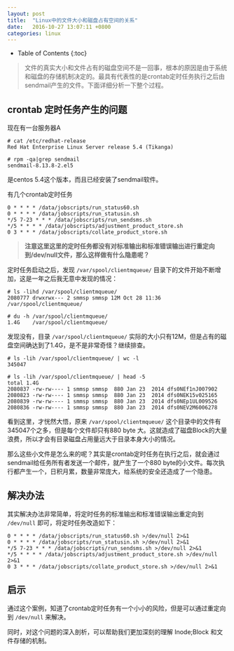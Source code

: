 ```yaml
---
layout: post
title:	"Linux中的文件大小和磁盘占有空间的关系"
date:	2016-10-27 13:07:11 +0800
categories:	linux
---
```


* Table of Contents
{:toc}

> 文件的真实大小和文件占有的磁盘空间不是一回事，根本的原因是由于系统和磁盘的存储机制决定的。最具有代表性的是crontab定时任务执行之后由sendmail产生的文件。下面详细分析一下整个过程。

## crontab 定时任务产生的问题

 现在有一台服务器A
	
	# cat /etc/redhat-release
	Red Hat Enterprise Linux Server release 5.4 (Tikanga)

	# rpm -qa|grep sendmail
	sendmail-8.13.8-2.el5

 是centos 5.4这个版本，而且已经安装了sendmail软件。

 有几个crontab定时任务

	0 * * * * /data/jobscripts/run_status60.sh
	0 * * * * /data/jobscripts/run_statusin.sh
	*/5 7-23 * * * /data/jobscripts/run_sendsms.sh
	*/5 * * * * /data/jobscripts/adjustment_product_store.sh
	0 3 * * * /data/jobscripts/collate_product_store.sh

 > **注意这里这里的定时任务都没有对标准输出和标准错误输出进行重定向到/dev/null文件，那么这样做有什么隐患呢？**

 定时任务启动之后，发现 `/var/spool/clientmqueue/` 目录下的文件开始不断增加，这是一年之后我无意中发现的情况：

	# ls -lihd /var/spool/clientmqueue/
	2080777 drwxrwx--- 2 smmsp smmsp 12M Oct 28 11:36 /var/spool/clientmqueue/

	# du -h /var/spool/clientmqueue/
	1.4G    /var/spool/clientmqueue/

 发现没有，目录 `/var/spool/clientmqueue/` 实际的大小只有12M，但是占有的磁盘空间确达到了1.4G，是不是非常奇怪？继续排查。

	# ls -lih /var/spool/clientmqueue/ | wc -l
	345047

	# ls -lih /var/spool/clientmqueue/ | head -5
	total 1.4G
	2080837 -rw-rw---- 1 smmsp smmsp  880 Jan 23  2014 dfs0NEf1nJ007902
	2080823 -rw-rw---- 1 smmsp smmsp  880 Jan 23  2014 dfs0NEK15v025165
	2080839 -rw-rw---- 1 smmsp smmsp  880 Jan 23  2014 dfs0NEp1UL009526
	2080836 -rw-rw---- 1 smmsp smmsp  880 Jan 23  2014 dfs0NEV2M6006278

 看到这里，才恍然大悟，原来 `/var/spool/clientmqueue/` 这个目录中的文件有345047个之多，但是每个文件却只有880 byte 大。这就造成了磁盘Block的大量浪费，所以才会有目录磁盘占用量远大于目录本身大小的情况。

 那么这些小文件是怎么来的呢？其实是crontab定时任务在执行之后，就会通过sendmail给任务所有者发送一个邮件，就产生了一个880 byte的小文件。每次执行都产生一个，日积月累，数量非常庞大，给系统的安全还造成了一个隐患。

## 解决办法

 其实解决办法非常简单，将定时任务的标准输出和标准错误输出重定向到 `/dev/null` 即可，将定时任务改造如下：

	0 * * * * /data/jobscripts/run_status60.sh >/dev/null 2>&1
	0 * * * * /data/jobscripts/run_statusin.sh >/dev/null 2>&1
	*/5 7-23 * * * /data/jobscripts/run_sendsms.sh >/dev/null 2>&1
	*/5 * * * * /data/jobscripts/adjustment_product_store.sh >/dev/null 2>&1
	0 3 * * * /data/jobscripts/collate_product_store.sh >/dev/null 2>&1

	
## 启示

 通过这个案例，知道了crontab定时任务有一个小小的风险，但是可以通过重定向到 `/dev/null` 来解决。

 同时，对这个问题的深入剖析，可以帮助我们更加深刻的理解 Inode;Block 和文件存储的机制。